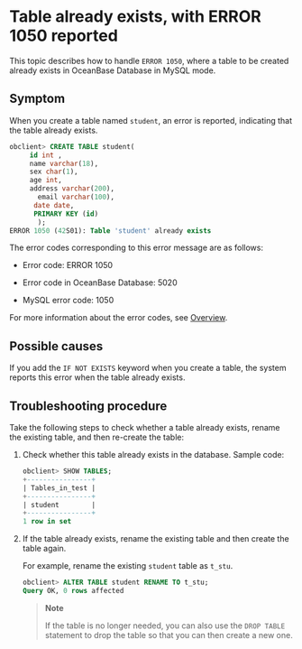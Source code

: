 # Table already exists, with ERROR 1050 reported

This topic describes how to handle `ERROR 1050`, where a table to be created already exists in OceanBase Database in MySQL mode. 

## Symptom

When you create a table named `student`, an error is reported, indicating that the table already exists. 

```sql
obclient> CREATE TABLE student(
     id int ,
     name varchar(18),
     sex char(1),
     age int,
     address varchar(200),
       email varchar(100),
      date date,
      PRIMARY KEY (id)
       );
ERROR 1050 (42S01): Table 'student' already exists
```

The error codes corresponding to this error message are as follows:

* Error code: ERROR 1050

* Error code in OceanBase Database: 5020

* MySQL error code: 1050

For more information about the error codes, see [Overview](../../../7.reference/5.system-reference/6.error-code-for-mysql/1.use-error-information-1.md). 

## Possible causes

If you add the `IF NOT EXISTS` keyword when you create a table, the system reports this error when the table already exists. 

## Troubleshooting procedure

Take the following steps to check whether a table already exists, rename the existing table, and then re-create the table: 

1. Check whether this table already exists in the database. Sample code:

   ```sql
   obclient> SHOW TABLES;
   +----------------+
   | Tables_in_test |
   +----------------+
   | student        |
   +----------------+
   1 row in set
   ```

2. If the table already exists, rename the existing table and then create the table again. 

   For example, rename the existing `student` table as `t_stu`. 

   ```sql
   obclient> ALTER TABLE student RENAME TO t_stu;
   Query OK, 0 rows affected
   ```

   > **Note**
   >
   > If the table is no longer needed, you can also use the `DROP TABLE` statement to drop the table so that you can then create a new one. 
